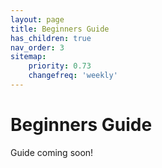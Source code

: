 ```yaml
---
layout: page
title: Beginners Guide
has_children: true
nav_order: 3
sitemap:
    priority: 0.73
    changefreq: 'weekly'
---
```


# Beginners Guide

Guide coming soon!